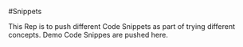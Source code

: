 #Snippets

This Rep is to push different Code Snippets as part of trying different concepts.
Demo Code Snippes are pushed here.
